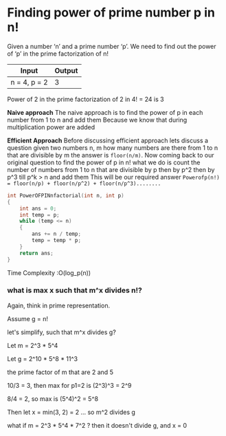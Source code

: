 
# Finding power of prime number p in n!

Given a number ‘n’ and a prime number ‘p’. We need to find out the power of ‘p’ in the prime factorization of n!
         
|Input|Output|
|---|---|
|n = 4, p = 2|3|
         
Power of 2 in the prime factorization of 2 in 4! = 24 is 3

**Naive approach**
The naive approach is to find the power of p in each number from 1 to n and add them
Because we know that during multiplication power are added

**Efficient Approach**
Before discussing efficient approach lets discuss a question given two numbers n, m how many numbers are there from 1 to n
that are divisible by m the answer is `floor(n/m)`. Now coming back to our original question to find the power of p in n!
what we do is count the number of numbers from 1 to n that are divisible by p then by p^2 then by p^3 till p^k > n and add them
This will be our required answer
   `Powerofp(n!) = floor(n/p) + floor(n/p^2) + floor(n/p^3)........`
   
```cpp
int PowerOFPINnfactorial(int n, int p) 
{ 
    int ans = 0; 
    int temp = p; 
    while (temp <= n)
    { 
        ans += n / temp; 
        temp = temp * p; 
    } 
    return ans; 
} 
```
Time Complexity :O(log_p(n))

### what is max x such that m^x divides n!?

Again, think in prime representation.

Assume g = n!

let's simplify, such that m^x divides g?

Let m =  2^3 * 5^4

Let g =  2^10 * 5^8 * 11^3

the prime factor of m that are 2 and 5

10/3 = 3, then max for p1=2 is (2^3)^3 = 2^9

8/4 = 2, so max is (5^4)^2 = 5^8

Then let x = min(3, 2) = 2 ... so m^2 divides g

what if m = 2^3 * 5^4 * 7^2 ? then it doesn't divide g, and x = 0
